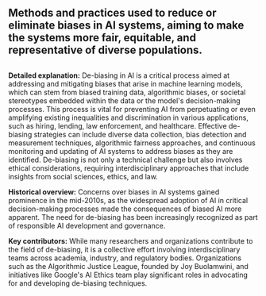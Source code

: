 ## Methods and practices used to reduce or eliminate biases in AI systems, aiming to make the systems more fair, equitable, and representative of diverse populations.
##

**Detailed explanation:** De-biasing in AI is a critical process aimed at addressing and mitigating biases that arise in machine learning models, which can stem from biased training data, algorithmic biases, or societal stereotypes embedded within the data or the model's decision-making processes. This process is vital for preventing AI from perpetuating or even amplifying existing inequalities and discrimination in various applications, such as hiring, lending, law enforcement, and healthcare. Effective de-biasing strategies can include diverse data collection, bias detection and measurement techniques, algorithmic fairness approaches, and continuous monitoring and updating of AI systems to address biases as they are identified. De-biasing is not only a technical challenge but also involves ethical considerations, requiring interdisciplinary approaches that include insights from social sciences, ethics, and law.

**Historical overview:** Concerns over biases in AI systems gained prominence in the mid-2010s, as the widespread adoption of AI in critical decision-making processes made the consequences of biased AI more apparent. The need for de-biasing has been increasingly recognized as part of responsible AI development and governance.

**Key contributors:** While many researchers and organizations contribute to the field of de-biasing, it is a collective effort involving interdisciplinary teams across academia, industry, and regulatory bodies. Organizations such as the Algorithmic Justice League, founded by Joy Buolamwini, and initiatives like Google's AI Ethics team play significant roles in advocating for and developing de-biasing techniques.